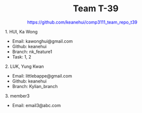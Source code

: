 <h1 style="width:100%; padding-left:44%;">
	Team T-39
</h1>

<p style="width:100%; text-align:center; color:blue;">https://github.com/keanehui/comp3111_team_repo_t39</p>

<p>1. HUI, Ka Wong</p>
<ul>
	<li>Email: kawonghui@gmail.com</li>
	<li>Github: keanehui</li>
	<li>Branch: nk_feature1</li>
	<li>Task: 1, 2</li>
</ul>

<p>2. LUK, Yung Kwan</p>
<ul>
	<li>Email: littlebappe@gmail.com</li>
	<li>Github: keanehui</li>
	<li>Branch: Kylian_branch</li>
</ul>

<p>3. member3</p>
<ul>
	<li>Email: email3@abc.com</li>
</ul>
